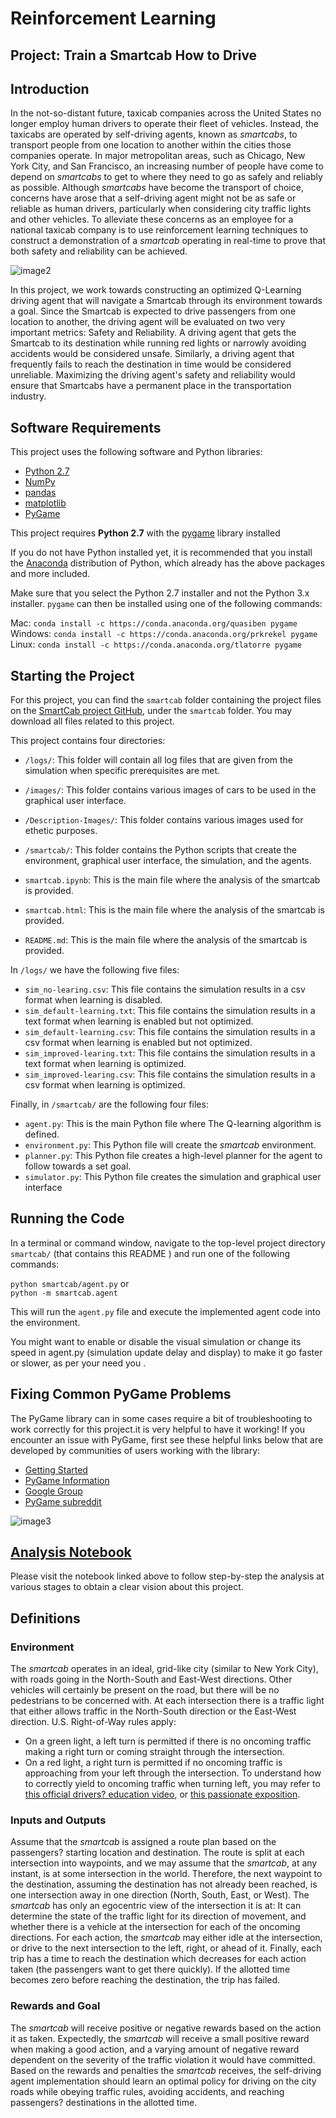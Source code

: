 [//]: # (Image References)
[image1]: ./Description-Images/smartcab.jpg "image1"
[image2]: ./Description-Images/metrics.bmp "image2"
[image3]: ./Description-Images/pygame.bmp "image3"


# Reinforcement Learning
## Project: Train a Smartcab How to Drive

## Introduction

In the not-so-distant future, taxicab companies across the United States no longer employ human drivers to operate their fleet of vehicles. Instead, the taxicabs are operated by self-driving agents, known as *smartcabs*, to transport people from one location to another within the cities those companies operate. In major metropolitan areas, such as Chicago, New York City, and San Francisco, an increasing number of people have come to depend on *smartcabs* to get to where they need to go as safely and reliably as possible. Although *smartcabs* have become the transport of choice, concerns have arose that a self-driving agent might not be as safe or reliable as human drivers, particularly when considering city traffic lights and other vehicles. To alleviate these concerns as an employee for a national taxicab company is to use reinforcement learning techniques to construct a demonstration of a *smartcab* operating in real-time to prove that both safety and reliability can be achieved.


![image2]


In this project, we work towards constructing an optimized Q-Learning driving agent that will navigate a Smartcab through its environment towards a goal. Since the Smartcab is expected to drive passengers from one location to another, the driving agent will be evaluated on two very important metrics: Safety and Reliability. A driving agent that gets the Smartcab to its destination while running red lights or narrowly avoiding accidents would be considered unsafe. Similarly, a driving agent that frequently fails to reach the destination in time would be considered unreliable. Maximizing the driving agent's safety and reliability would ensure that Smartcabs have a permanent place in the transportation industry.


## Software Requirements

This project uses the following software and Python libraries:

- [Python 2.7](https://www.python.org/download/releases/2.7/)
- [NumPy](http://www.numpy.org/)
- [pandas](http://pandas.pydata.org/)
- [matplotlib](http://matplotlib.org/)
- [PyGame](http://pygame.org/)

This project requires **Python 2.7** with the [pygame](https://www.pygame.org/wiki/GettingStarted) library installed

If you do not have Python installed yet, it is  recommended that you install the [Anaconda](http://continuum.io/downloads) distribution of Python, which already has the above packages and more included. 

Make sure that you select the Python 2.7 installer and not the Python 3.x installer. `pygame` can then be installed using one of the following commands:

Mac:  `conda install -c https://conda.anaconda.org/quasiben pygame`  
Windows: `conda install -c https://conda.anaconda.org/prkrekel pygame`  
Linux:  `conda install -c https://conda.anaconda.org/tlatorre pygame`  

## Starting the Project

For this project, you can find the `smartcab` folder containing the project files on the [SmartCab project GitHub](https://github.com/anas337/Machine-Learning-Portfolio), under the `smartcab` folder. You may download all files related to this project. 

This project contains four directories:

- `/logs/`: This folder will contain all log files that are given from the simulation when specific prerequisites are met.
- `/images/`: This folder contains various images of cars to be used in the graphical user interface.
- `/Description-Images/`: This folder contains various images  used for ethetic purposes.
- `/smartcab/`: This folder contains the Python scripts that create the environment, graphical user interface, the simulation, and the agents. 

- `smartcab.ipynb`: This is the main file where the analysis of the smartcab is provided.
- `smartcab.html`: This is the main file where the analysis of the smartcab is provided.
- `README.md`: This is the main file where the analysis of the smartcab is provided.

In `/logs/` we have the following five files:

- `sim_no-learing.csv`: This file contains the simulation results in a csv format when learning is disabled.
- `sim_default-learning.txt`: This file contains the simulation results in a text format when learning is enabled but not optimized.
- `sim_default-learning.csv`: This file contains the simulation results in a csv format when learning is enabled but not optimized.
- `sim_improved-learing.txt`: This file contains the simulation results in a text format when learning is optimized.
- `sim_improved-learing.csv`: This file contains the simulation results in a csv format when learning is optimized.

Finally, in `/smartcab/` are the following four files:
 
- `agent.py`: This is the main Python file where The Q-learning algorithm is defined.
- `environment.py`: This Python file will create the *smartcab* environment.
- `planner.py`: This Python file creates a high-level planner for the agent to follow towards a set goal.
- `simulator.py`: This Python file creates the simulation and graphical user interface

## Running the Code

In a terminal or command window, navigate to the top-level project directory `smartcab/` (that contains this README ) and run one of the following commands:

`python smartcab/agent.py` or  
`python -m smartcab.agent`

This will run the `agent.py` file and execute the implemented agent code into the environment.


You might want to enable or disable the visual simulation or change its speed in agent.py (simulation update delay and display) to make it go faster or slower, as per your need you .

## Fixing Common PyGame Problems


The PyGame library can in some cases require a bit of troubleshooting to work correctly for this project.it is very helpful to have it working! If you encounter an issue with PyGame, first see these helpful links below that are developed by communities of users working with the library:
- [Getting Started](https://www.pygame.org/wiki/GettingStarted)
- [PyGame Information](http://www.pygame.org/wiki/info)
- [Google Group](https://groups.google.com/forum/#!forum/pygame-mirror-on-google-groups)
- [PyGame subreddit](https://www.reddit.com/r/pygame/)

![image3]

## [Analysis Notebook](https://github.com/anas337/Machine-Learning-Portfolio/tree/master/smartcab/smartcab.ipynb) 
Please visit the notebook linked above to follow step-by-step the analysis at various stages to obtain a clear vision about this project.

## Definitions

### Environment
The *smartcab* operates in an ideal, grid-like city (similar to New York City), with roads going in the North-South and East-West directions. Other vehicles will certainly be present on the road, but there will be no pedestrians to be concerned with. At each intersection there is a traffic light that either allows traffic in the North-South direction or the East-West direction. U.S. Right-of-Way rules apply: 
- On a green light, a left turn is permitted if there is no oncoming traffic making a right turn or coming straight through the intersection.
- On a red light, a right turn is permitted if no oncoming traffic is approaching from your left through the intersection.
To understand how to correctly yield to oncoming traffic when turning left, you may refer to [this official drivers? education video](https://www.youtube.com/watch?v=TW0Eq2Q-9Ac), or [this passionate exposition](https://www.youtube.com/watch?v=0EdkxI6NeuA).

### Inputs and Outputs
Assume that the *smartcab* is assigned a route plan based on the passengers? starting location and destination. The route is split at each intersection into waypoints, and we may assume that the *smartcab*, at any instant, is at some intersection in the world. Therefore, the next waypoint to the destination, assuming the destination has not already been reached, is one intersection away in one direction (North, South, East, or West). The *smartcab* has only an egocentric view of the intersection it is at: It can determine the state of the traffic light for its direction of movement, and whether there is a vehicle at the intersection for each of the oncoming directions. For each action, the *smartcab* may either idle at the intersection, or drive to the next intersection to the left, right, or ahead of it. Finally, each trip has a time to reach the destination which decreases for each action taken (the passengers want to get there quickly).  If the allotted time becomes zero before reaching the destination, the trip has failed.

### Rewards and Goal
The *smartcab* will receive positive or negative rewards based on the action it as taken. Expectedly, the *smartcab* will receive a small positive reward when making a good action, and a varying amount of negative reward dependent on the severity of the traffic violation it would have committed. Based on the rewards and penalties the *smartcab* receives, the self-driving agent implementation should learn an optimal policy for driving on the city roads while obeying traffic rules, avoiding accidents, and reaching passengers? destinations in the allotted time.